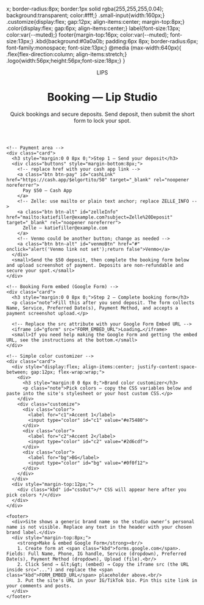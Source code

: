 x; border-radius:8px; border:1px solid rgba(255,255,255,0.04); background:transparent; color:#fff;}
  .small-input{width:160px;}
  .customize{display:flex; gap:12px; align-items:center; margin-top:8px;}
  .color{display:flex; gap:6px; align-items:center;}
  label{font-size:13px; color:var(--muted);}
  footer{margin-top:16px; color:var(--muted); font-size:13px;}
  .kbd{background:#0a0a0b; padding:6px 8px; border-radius:6px; font-family:monospace; font-size:13px;}
  @media (max-width:640px){
    .flex{flex-direction:column; align-items:stretch;}
    .logo{width:56px;height:56px;font-size:18px;}
  }
</style>
</head>
<body>
  <div class="wrap">
    <header>
      <div class="logo">LIPS</div>
      <div>
        <h1>Booking — Lip Studio</h1>
        <p class="lead">Quick bookings and secure deposits. Send deposit, then submit the short form to lock your spot.</p>
      </div>
    </header>

    <!-- Payment area -->
    <div class="card">
      <h3 style="margin:0 0 8px 0;">Step 1 — Send your deposit</h3>
      <div class="buttons" style="margin-bottom:8px;">
        <!-- replace href with your cash app link -->
        <a class="btn btn-pay" id="cashLink" href="https://cash.app/$elgortito/50" target="_blank" rel="noopener noreferrer">
          Pay $50 — Cash App
        </a>
        <!-- Zelle: use mailto or plain text anchor; replace ZELLE_INFO -->
        <a class="btn btn-alt" id="zelleInfo" href="mailto:katiefiller@example.com?subject=Zelle%20Deposit" target="_blank" rel="noopener noreferrer">
          Zelle — katiefiller@example.com
        </a>
        <!-- Venmo could be another button; change as needed -->
        <a class="btn btn-alt" id="venmoBtn" href="#" onclick="alert('Venmo link not set');return false">Venmo</a>
      </div>
      <small>Send the $50 deposit, then complete the booking form below and upload screenshot of payment. Deposits are non-refundable and secure your spot.</small>
    </div>

    <!-- Booking Form embed (Google Form) -->
    <div class="card">
      <h3 style="margin:0 0 8px 0;">Step 2 — Complete booking form</h3>
      <p class="note">Fill this after you send deposit. The form collects Name, Service, Preferred Date(s), Payment Method, and accepts a payment screenshot upload.</p>

      <!-- Replace the src attribute with your Google Form Embed URL -->
      <iframe id="gform" src="FORM_EMBED_URL">Loading…</iframe>
      <small>If you need help making the Google Form and getting the embed URL, see the instructions at the bottom.</small>
    </div>

    <!-- Simple color customizer -->
    <div class="card">
      <div style="display:flex; align-items:center; justify-content:space-between; gap:12px; flex-wrap:wrap;">
        <div>
          <h3 style="margin:0 0 6px 0;">Brand color customizer</h3>
          <p class="note">Pick colors — copy the CSS variables below and paste into the site's stylesheet or your host custom CSS.</p>
        </div>
        <div class="customize">
          <div class="color">
            <label for="c1">Accent 1</label>
            <input type="color" id="c1" value="#e75480">
          </div>
          <div class="color">
            <label for="c2">Accent 2</label>
            <input type="color" id="c2" value="#2d6cdf">
          </div>
          <div class="color">
            <label for="bg">BG</label>
            <input type="color" id="bg" value="#0f0f12">
          </div>
        </div>
      </div>
      <div style="margin-top:12px;">
        <div class="kbd" id="cssOut">/* CSS will appear here after you pick colors */</div>
      </div>
    </div>

    <footer>
      <div>Site shows a generic brand name so the studio owner’s personal name is not visible. Replace any text in the header with your chosen brand label.</div>
      <div style="margin-top:8px;">
        <strong>Make & embed Google Form</strong><br/>
        1. Create form at <span class="kbd">forms.google.com</span>. Fields: Full Name, Phone, IG handle, Service (dropdown), Preferred Date(s), Payment Method (dropdown), Upload (file).<br/>
        2. Click Send → &lt;&gt; (embed) → Copy the iframe src (the URL inside src="...") and replace the <span class="kbd">FORM_EMBED_URL</span> placeholder above.<br/>
        3. Put the site's URL in your IG/TikTok bio. Pin this site link in your comments and posts.
      </div>
    </footer>
  </div>

<script>
  // Color customizer JS: updates CSS vars live and prints CSS snippet
  const c1 = document.getElementById('c1');
  const c2 = document.getElementById('c2');
  const bg = document.getElementById('bg');
  const cssOut = document.getElementById('cssOut');

  function updateColors(){
    document.documentElement.style.setProperty('--accent', c1.value);
    document.documentElement.style.setProperty('--accent-2', c2.value);
    document.documentElement.style.setProperty('--bg', bg.value);
    const snippet = `
:root{
  --bg: ${bg.value};
  --card: ${shadeColor(bg.value, 8)};
  --muted: #cfcfcf;
  --accent: ${c1.value};
  --accent-2: ${c2.value};
}
    `.trim();
    cssOut.textContent = snippet;
  }

  // helper to darken the card background slightly
  function shadeColor(hex, percent) {
    // hex format #rrggbb
    const num = parseInt(hex.replace('#',''),16);
    const r = Math.max(0, (num >> 16) - percent);
    const g = Math.max(0, ((num >> 8) & 0x00FF) - percent);
    const b = Math.max(0, (num & 0x0000FF) - percent);
    return '#' + ( (1<<24) + (r<<16) + (g<<8) + b ).toString(16).slice(1);
  }

  [c1,c2,bg].forEach(i => i.addEventListener('input', updateColors));
  updateColors();

  // small helper to let you change the payment links quickly (optionally)
  function setPayments({cash, zelle, venmo}){
    if(cash) document.getElementById('cashLink').href = cash;
    if(zelle) document.getElementById('zelleInfo').href = zelle;
    if(venmo) document.getElementById('venmoBtn').href = venmo;
  }

  // Uncomment and set real links if you'd rather set them inside the file:
  // setPayments({cash:'https://cash.app/$elgortito/50', zelle:'mailto:katiefiller@example.com?subject=Zelle%20Deposit', venmo:'https://venmo.com/YourUser?txn=pay'});

</script>
</body>
</html>
